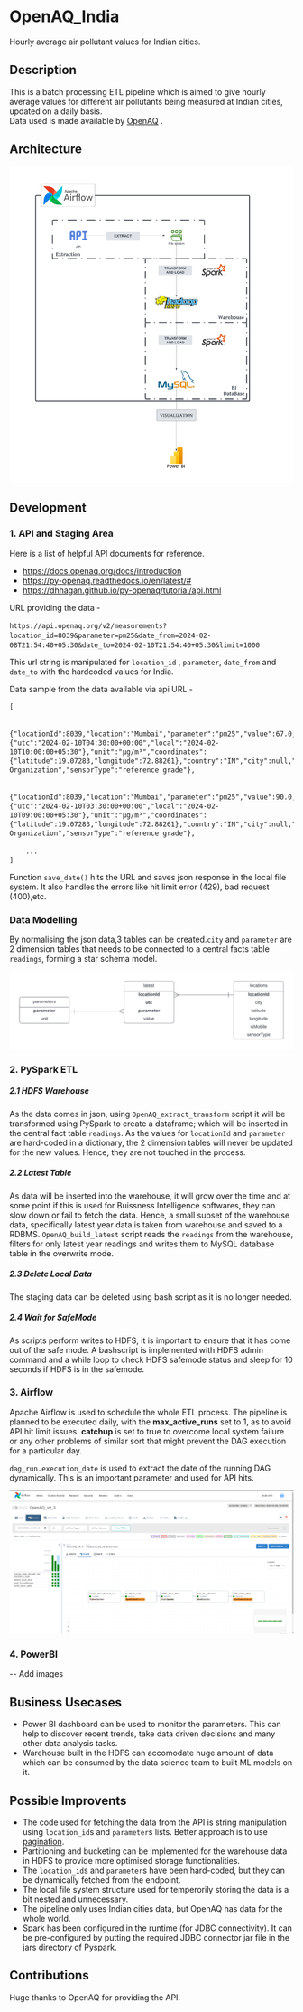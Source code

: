 # OpenAQ_India
Hourly average air pollutant values for Indian cities. 


## Description
This is a batch processing ETL pipeline which is aimed to give hourly average values for different air pollutants being measured at Indian cities, updated on a daily basis.  
Data used is made available by [OpenAQ](https://openaq.org/) . 


## Architecture
![PipeLine Architecture](https://github.com/b1-80274/OpenAQ_India/blob/main/images/OpenAQ_Architecture.png)


## Development 

### 1. API and Staging Area
Here is a list of helpful API documents for reference.
- https://docs.openaq.org/docs/introduction
- https://py-openaq.readthedocs.io/en/latest/#
- https://dhhagan.github.io/py-openaq/tutorial/api.html


URL providing the data - 

`https://api.openaq.org/v2/measurements?location_id=8039&parameter=pm25&date_from=2024-02-08T21:54:40+05:30&date_to=2024-02-10T21:54:40+05:30&limit=1000`

This url string is manipulated for `location_id` , `parameter`, `date_from` and `date_to` with the hardcoded values for India. 

Data sample from the data available via api URL - 

```
[  
    
    {"locationId":8039,"location":"Mumbai","parameter":"pm25","value":67.0,"date":{"utc":"2024-02-10T04:30:00+00:00","local":"2024-02-10T10:00:00+05:30"},"unit":"µg/m³","coordinates":{"latitude":19.07283,"longitude":72.88261},"country":"IN","city":null,"isMobile":false,"isAnalysis":null,"entity":"Governmental Organization","sensorType":"reference grade"},

    {"locationId":8039,"location":"Mumbai","parameter":"pm25","value":90.0,"date":{"utc":"2024-02-10T03:30:00+00:00","local":"2024-02-10T09:00:00+05:30"},"unit":"µg/m³","coordinates":{"latitude":19.07283,"longitude":72.88261},"country":"IN","city":null,"isMobile":false,"isAnalysis":null,"entity":"Governmental Organization","sensorType":"reference grade"},

    ...
]
```

Function `save_date()` hits the URL and saves json response in the local file system. It also handles the errors like hit limit error (429), bad request (400),etc.

### Data Modelling 
By normalising the json data,3 tables can be created.`city` and `parameter` are 2 dimension tables that needs to be connected to a central facts table `readings`, forming a star schema model.

![Data Modelling - Star Schema](https://github.com/b1-80274/OpenAQ_India/blob/main/images/OpenAQ_Star_Schema.png)

### 2. PySpark ETL 

##### 2.1 HDFS Warehouse
As the data comes in json, using `OpenAQ_extract_transform` script it will be transformed using PySpark to create a dataframe; which will be inserted in the central fact table `readings`. As the values for `locationId` and `parameter` are hard-coded in a dictionary, the 2 dimension tables will never be updated for the new values. Hence, they are not touched in the process.


##### 2.2 Latest Table
As data will be inserted into the warehouse, it will grow over the time and at some point if this is used for Buissness Intelligence softwares, they can slow down or fail to fetch the data. Hence, a small subset of the warehouse data, specifically latest year data is taken from warehouse and saved to a RDBMS.
`OpenAQ_build_latest` script reads the `readings` from the warehouse, filters for only latest year readings and writes them to MySQL database table in the overwrite mode.

##### 2.3 Delete Local Data
The staging data can be deleted using bash script as it is no longer needed.


##### 2.4 Wait for SafeMode
As scripts perform writes to HDFS, it is important to ensure that it has come out of the safe mode. A bashscript is implemented with HDFS admin command and a while loop to check HDFS safemode status and sleep for 10 seconds if HDFS is in the safemode.


### 3. Airflow
Apache Airflow is used to schedule the whole ETL process. The pipeline is planned to be executed daily, with the **max_active_runs** set to 1, as to avoid API hit limit issues. **catchup** is set to true to overcome local system failure or any other problems of similar sort that might prevent the DAG execution for a particular day.

`dag_run.execution_date` is used to extract the date of the running DAG dynamically. This is an important parameter and used for API hits.

![AirFlow DAG Run](https://github.com/b1-80274/OpenAQ_India/blob/main/images/airflow_openaq_dagrun.png)

### 4. PowerBI
-- Add images


## Business Usecases
- Power BI dashboard can be used to monitor the parameters. This can help to discover recent trends, take data driven decisions and many other data analysis tasks.
- Warehouse built in the HDFS can accomodate huge amount of data which can be consumed by the data science team to built ML models on it.

## Possible Improvents
- The code used for fetching the data from the API is string manipulation using `location_id`s and `parameter`s lists. Better approach is to use [pagination](https://docs.github.com/en/rest/using-the-rest-api/using-pagination-in-the-rest-api?apiVersion=2022-11-28).
- Partitioning and bucketing can be implemented for the warehouse data in HDFS to provide more optimised storage functionalities.
- The `location_id`s and `parameter`s have been hard-coded, but they can be dynamically fetched from the endpoint.
- The local file system structure used for temperorily storing the data is a bit nested and unnecessary. 
- The pipeline only uses Indian cities data, but OpenAQ has data for the whole world.
- Spark has been configured in the runtime (for JDBC connectivity). It can be pre-configured by putting the required JDBC connector jar file in the jars directory of Pyspark.
 

## Contributions
Huge thanks to OpenAQ for providing the API. 
